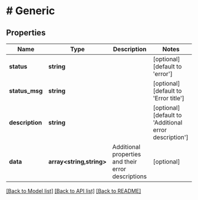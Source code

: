 # # Generic

## Properties

Name | Type | Description | Notes
------------ | ------------- | ------------- | -------------
**status** | **string** |  | [optional] [default to 'error']
**status_msg** | **string** |  | [optional] [default to 'Error title']
**description** | **string** |  | [optional] [default to 'Additional error description']
**data** | **array<string,string>** | Additional properties and their error descriptions | [optional]

[[Back to Model list]](../../README.md#models) [[Back to API list]](../../README.md#endpoints) [[Back to README]](../../README.md)

